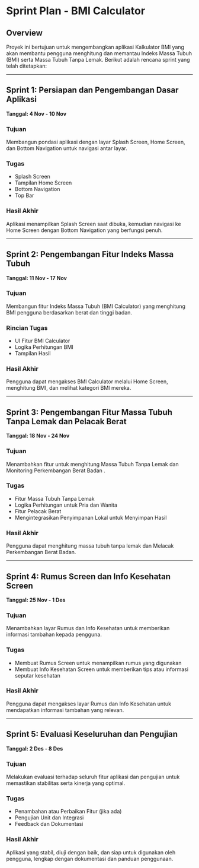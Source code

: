 # Sprint Plan - BMI Calculator

## Overview
Proyek ini bertujuan untuk mengembangkan aplikasi Kalkulator BMI yang akan membantu pengguna menghitung dan memantau Indeks Massa Tubuh (BMI) serta Massa Tubuh Tanpa Lemak. Berikut adalah rencana sprint yang telah ditetapkan:

---

## Sprint 1: Persiapan dan Pengembangan Dasar Aplikasi
**Tanggal: 4 Nov - 10 Nov**

### Tujuan
Membangun pondasi aplikasi dengan layar Splash Screen, Home Screen, dan Bottom Navigation untuk navigasi antar layar.

### Tugas
- Splash Screen
- Tampilan Home Screen
- Bottom Navigation
- Top Bar

### Hasil Akhir
Aplikasi menampilkan Splash Screen saat dibuka, kemudian navigasi ke Home Screen dengan Bottom Navigation yang berfungsi penuh.

---

## Sprint 2: Pengembangan Fitur Indeks Massa Tubuh
**Tanggal: 11 Nov - 17 Nov**

### Tujuan
Membangun fitur Indeks Massa Tubuh (BMI Calculator) yang menghitung BMI pengguna berdasarkan berat dan tinggi badan.

### Rincian Tugas
- UI Fitur BMI Calculator
- Logika Perhitungan BMI
- Tampilan Hasil

### Hasil Akhir
Pengguna dapat mengakses BMI Calculator melalui Home Screen, menghitung BMI, dan melihat kategori BMI mereka.

---

## Sprint 3: Pengembangan Fitur Massa Tubuh Tanpa Lemak dan Pelacak Berat
**Tanggal: 18 Nov - 24 Nov**

### Tujuan
Menambahkan fitur untuk menghitung Massa Tubuh Tanpa Lemak dan Monitoring Perkembangan Berat Badan .

### Tugas
- Fitur Massa Tubuh Tanpa Lemak
- Logika Perhitungan untuk Pria dan Wanita
- Fitur Pelacak Berat
- Mengintegrasikan Penyimpanan Lokal untuk Menyimpan Hasil

### Hasil Akhir
Pengguna dapat menghitung massa tubuh tanpa lemak dan Melacak Perkembangan Berat Badan.

---

## Sprint 4: Rumus Screen dan Info Kesehatan Screen
**Tanggal: 25 Nov - 1 Des**

### Tujuan
Menambahkan layar Rumus dan Info Kesehatan untuk memberikan informasi tambahan kepada pengguna.

### Tugas
- Membuat Rumus Screen untuk menampilkan rumus yang digunakan
- Membuat Info Kesehatan Screen untuk memberikan tips atau informasi seputar kesehatan

### Hasil Akhir
Pengguna dapat mengakses layar Rumus dan Info Kesehatan untuk mendapatkan informasi tambahan yang relevan.

---

## Sprint 5: Evaluasi Keseluruhan dan Pengujian
**Tanggal: 2 Des - 8 Des**

### Tujuan
Melakukan evaluasi terhadap seluruh fitur aplikasi dan pengujian untuk memastikan stabilitas serta kinerja yang optimal.

### Tugas
- Penambahan atau Perbaikan Fitur (jika ada)
- Pengujian Unit dan Integrasi
- Feedback dan Dokumentasi

### Hasil Akhir
Aplikasi yang stabil, diuji dengan baik, dan siap untuk digunakan oleh pengguna, lengkap dengan dokumentasi dan panduan penggunaan.

